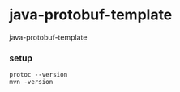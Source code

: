 # java-protobuf-template
java-protobuf-template

### setup

```
protoc --version
mvn -version
```







